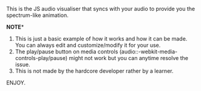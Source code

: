 This is the JS audio visualiser that syncs with your audio to provide you the spectrum-like animation.

****NOTE*****
1) This is just a basic example of how it works and how it can be made. You can always edit and customize/modify it for your use.
2) The play/pause button on media controls (audio::-webkit-media-controls-play/pause) might not work but you can anytime resolve the issue.
3) This is not made by the hardcore developer rather by a learner.

ENJOY.
